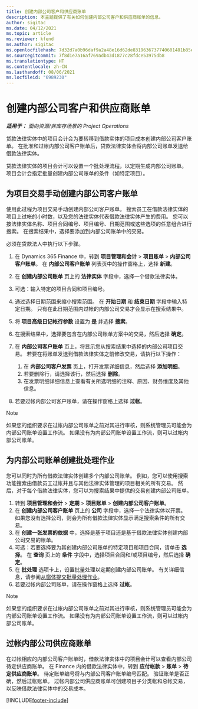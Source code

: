 ```yaml
---
title: 创建内部公司客户和供应商账单
description: 本主题提供了有关如何创建内部公司客户和供应商账单的信息。
author: sigitac
ms.date: 04/12/2021
ms.topic: article
ms.reviewer: kfend
ms.author: sigitac
ms.openlocfilehash: 7d32d7a0b96daf9a2a48e16d62de8319636737740601481b85ee887948e31110
ms.sourcegitcommit: 7f8d1e7a16af769adb43d1877c28fdce53975db8
ms.translationtype: HT
ms.contentlocale: zh-CN
ms.lasthandoff: 08/06/2021
ms.locfileid: "6989230"
---
```

# <a name="create-intercompany-customer-and-vendor-invoices"></a>创建内部公司客户和供应商账单

_**适用于：** 面向资源/非库存场景的 Project Operations_

贷款法律实体中的项目会计会为要转移到借款实体的项目成本创建内部公司客户账单。 在批准和过帐内部公司客户账单后，贷款法律实体会将内部公司账单发送给借款法律实体。

贷款法律实体的项目会计可以设置一个批处理流程，以定期生成内部公司账单。 项目会计会指定批量创建内部公司账单的条件（如特定项目）。

## <a name="manually-create-an-intercompany-customer-invoice-for-project-transactions"></a>为项目交易手动创建内部公司客户账单 

使用此过程为项目交易手动创建内部公司客户账单。 搜索员工在借款法律实体的项目上过帐的小时数，以及您的法律实体代表借款法律实体产生的费用。 您可以按法律实体名称、项目合同编号、项目编号、日期范围或这些选项的任意组合进行搜索。 在搜索结果中，选择要添加到内部公司账单中的交易。 

必须在贷款法人中执行以下步骤。 

1. 在 Dynamics 365 Finance 中，转到 **项目管理和会计** > **项目账单** > **内部公司客户账单**。 在 **内部公司客户账单** 列表页中的操作窗格上，选择 **新建**。
2. 在 **创建内部公司账单** 页上的 **法律实体** 字段中，选择一个借款法律实体。
3. 可选：输入特定的项目合同和项目编号。
4. 通过选择日期范围来缩小搜索范围。 在 **开始日期** 和 **结束日期** 字段中输入特定日期。 只有在此日期范围内过帐的内部公司交易才会显示在搜索结果中。
5. 将 **项目高级日记帐行参数** 设置为 **是** 并选择 **搜索**。
6. 在搜索结果中，选择要包含在内部公司账单方案中的交易，然后选择 **确定**。
7. 在 **内部公司客户账单** 页上，将显示您从搜索结果中选择的内部公司项目交易。 若要在将账单发送到借款法律实体之前修改交易，请执行以下操作：
  
    1. 在 **内部公司客户发票** 页上，打开发票详细信息，然后选择 **添加明细**。
    2. 若要删除行，请选择该行，然后选择 **删除**。
    3. 在发票明细详细信息上查看有关所选明细的注释、原因、财务维度及其他信息。
    
8. 若要过帐内部公司客户账单，请在操作窗格上选择 **过帐**。

> [!NOTE]
> 如果您的组织要求在过帐内部公司账单之前对其进行审核，则系统管理员可能会为内部公司账单设置工作流。 如果没有为内部公司账单设置工作流，则可以过帐内部公司账单。

## <a name="create-a-batch-job-for-intercompany-invoices"></a>为内部公司账单创建批处理作业

您可以同时为所有借款法律实体创建多个内部公司账单。 例如，您可以使用搜索功能搜索由借款员工过帐并且与其他法律实体管理的项目相关的所有交易。 然后，对于每个借款法律实体，您可以为搜索结果中提供的交易创建内部公司账单。

1. 转到 **项目管理和会计** > **定期** > **项目账单** > **创建内部公司客户账单**。
2. 在 **创建内部公司客户账单** 页上的 **公司** 字段中，选择一个法律实体以开票。 如果您没有选择公司，则会为所有借款法律实体显示满足搜索条件的所有交易。
3. 在 **创建一张发票的依据** 中，选择是基于项目还是基于借款法律实体创建内部公司交易的账单。
4. 可选：若要选择要为其创建内部公司账单的特定项目和项目合同，请单击 **选择**。 在 **查询** 页上的 **条件** 字段中，选择项目合同和/或项目编号，然后选择 **确定**。
5. 在 **批处理** 选项卡上，设置批量处理以定期创建内部公司账单。 有关详细信息，请参阅[从窗体提交批量处理作业](/dynamicsax-2012/appuser-itpro/submit-a-batch-processing-job-from-a-form)。
6. 若要过帐内部公司账单，请在操作窗格上选择 **过帐**。

> [!NOTE]
> 如果您的组织要求在过帐内部公司账单之前对其进行审核，则系统管理员可能会为内部公司账单设置工作流。 如果没有为内部公司账单设置工作流，则可以过帐内部公司账单。

## <a name="post-the-intercompany-vendor-invoice"></a>过帐内部公司供应商账单

在过帐相应的内部公司客户账单时，借款法律实体中的项目会计可以查看内部公司待定供应商账单。 在 Finance 内的借款法律实体中，转到 **应付帐款** > **账单** > **待定供应商账单**。 待定账单编号将与内部公司客户账单编号匹配。 验证账单是否正确，然后过帐账单。 过帐内部公司供应商账单可创建项目子分类帐和总帐交易，以反映借款法律实体中的交易成本。


[!INCLUDE[footer-include](../includes/footer-banner.md)]
